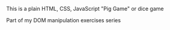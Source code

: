 This is a plain HTML, CSS, JavaScript "Pig Game" or dice game

Part of my DOM manipulation exercises series
